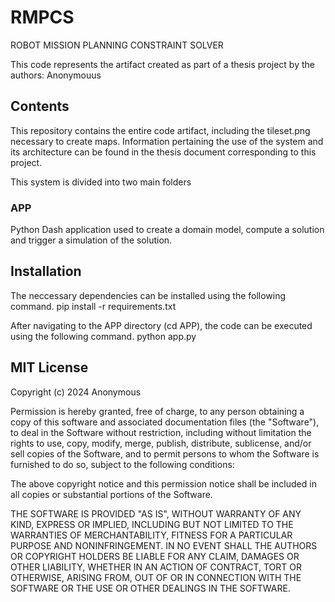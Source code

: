 # RMPCS
ROBOT MISSION PLANNING CONSTRAINT SOLVER

This code represents the artifact created as part of a thesis project by the authors:
Anonymouus

## Contents
This repository contains the entire code artifact, including the tileset.png necessary to create maps.
Information pertaining the use of the system and its architecture can be found in the thesis document corresponding to this project.

This system is divided into two main folders

### APP
Python Dash application used to create a domain model, compute a solution and trigger a simulation of the solution.


## Installation
The neccessary dependencies can be installed using the following command.
pip install -r requirements.txt

After navigating to the APP directory (cd APP), the code can be executed using the following command.
python app.py


## MIT License

Copyright (c) 2024 Anonymous

Permission is hereby granted, free of charge, to any person obtaining a copy
of this software and associated documentation files (the "Software"), to deal
in the Software without restriction, including without limitation the rights
to use, copy, modify, merge, publish, distribute, sublicense, and/or sell
copies of the Software, and to permit persons to whom the Software is
furnished to do so, subject to the following conditions:

The above copyright notice and this permission notice shall be included in all
copies or substantial portions of the Software.

THE SOFTWARE IS PROVIDED "AS IS", WITHOUT WARRANTY OF ANY KIND, EXPRESS OR
IMPLIED, INCLUDING BUT NOT LIMITED TO THE WARRANTIES OF MERCHANTABILITY,
FITNESS FOR A PARTICULAR PURPOSE AND NONINFRINGEMENT. IN NO EVENT SHALL THE
AUTHORS OR COPYRIGHT HOLDERS BE LIABLE FOR ANY CLAIM, DAMAGES OR OTHER
LIABILITY, WHETHER IN AN ACTION OF CONTRACT, TORT OR OTHERWISE, ARISING FROM,
OUT OF OR IN CONNECTION WITH THE SOFTWARE OR THE USE OR OTHER DEALINGS IN THE
SOFTWARE.
